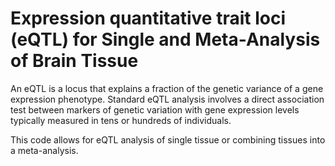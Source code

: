 # Expression quantitative trait loci (eQTL) for Single and Meta-Analysis of Brain Tissue       
                  
An eQTL is a locus that explains a fraction of the genetic variance of a gene expression phenotype. Standard eQTL analysis involves a direct association test between markers of genetic variation with gene expression levels typically measured in tens or hundreds of individuals.                 
                       
This code allows for eQTL analysis of single tissue or combining tissues into a meta-analysis.                                 
               
          
                  
      
  
   
   
